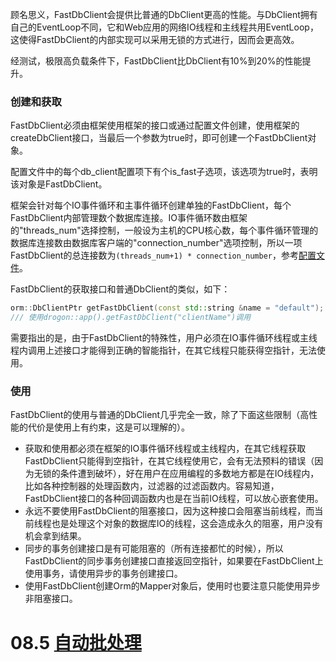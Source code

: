 顾名思义，FastDbClient会提供比普通的DbClient更高的性能。与DbClient拥有自己的EventLoop不同，它和Web应用的网络IO线程和主线程共用EventLoop，这使得FastDbClient的内部实现可以采用无锁的方式进行，因而会更高效。

经测试，极限高负载条件下，FastDbClient比DbClient有10%到20%的性能提升。

### 创建和获取

FastDbClient必须由框架使用框架的接口或通过配置文件创建，使用框架的createDbClient接口，当最后一个参数为true时，即可创建一个FastDbClient对象。

配置文件中的每个db_client配置项下有个is_fast子选项，该选项为true时，表明该对象是FastDbClient。

框架会针对每个IO事件循环和主事件循环创建单独的FastDbClient，每个FastDbClient内部管理数个数据库连接。IO事件循环数由框架的"threads_num"选择控制，一般设为主机的CPU核心数，每个事件循环管理的数据库连接数由数据库客户端的"connection_number"选项控制，所以一项FastDbClient的总连接数为`(threads_num+1) * connection_number`，参考[配置文件](CHN-10-配置文件#db_clients)。

FastDbClient的获取接口和普通DbClient的类似，如下：

```c++
orm::DbClientPtr getFastDbClient(const std::string &name = "default");
/// 使用drogon::app().getFastDbClient("clientName")调用
```

需要指出的是，由于FastDbClient的特殊性，用户必须在IO事件循环线程或主线程内调用上述接口才能得到正确的智能指针，在其它线程只能获得空指针，无法使用。

### 使用

FastDbClient的使用与普通的DbClient几乎完全一致，除了下面这些限制（高性能的代价是使用上有约束，这是可以理解的）。

* 获取和使用都必须在框架的IO事件循环线程或主线程内，在其它线程获取FastDbClient只能得到空指针，在其它线程使用它，会有无法预料的错误（因为无锁的条件遭到破坏），好在用户在应用编程的多数地方都是在IO线程内，比如各种控制器的处理函数内，过滤器的过滤函数内。容易知道，FastDbClient接口的各种回调函数内也是在当前IO线程，可以放心嵌套使用。
* 永远不要使用FastDbClient的阻塞接口，因为这种接口会阻塞当前线程，而当前线程也是处理这个对象的数据库IO的线程，这会造成永久的阻塞，用户没有机会拿到结果。
* 同步的事务创建接口是有可能阻塞的（所有连接都忙的时候），所以FastDbClient的同步事务创建接口直接返回空指针，如果要在FastDbClient上使用事务，请使用异步的事务创建接口。
* 使用FastDbClient创建Orm的Mapper对象后，使用时也要注意只能使用异步非阻塞接口。

# 08.5 [自动批处理](CHN-08-3-数据库-自动批处理)